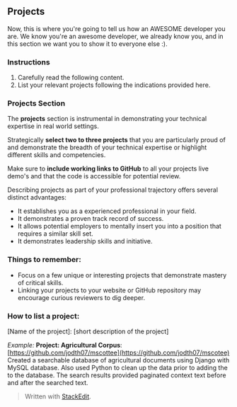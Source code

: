 ## Projects
Now, this is where you're going to tell us how an AWESOME developer you are. We know you're an awesome developer, we already know you, and in this section we want you to show it to everyone else :).

### Instructions
 1. Carefully read the following content.
 2. List your relevant projects following the indications provided here.

### Projects Section
The **projects** section is instrumental in demonstrating your technical expertise in real world settings.

Strategically **select two to three projects** that you are particularly proud of and demonstrate the breadth of your technical expertise or highlight different skills and competencies.

Make sure to **include working links to GitHub** to all your projects live demo's and that the code is accessible for potential review.

Describing projects as part of your professional trajectory offers several distinct advantages:
-   It establishes you as a experienced professional in your field.  
-   It demonstrates a proven track record of success.  
-   It allows potential employers to mentally insert you into a position that requires a similar skill set.
-   It demonstrates leadership skills and initiative. 

### Things to remember:
 - Focus on a few unique or interesting projects that demonstrate mastery of critical skills.
 - Linking your projects to your website or GitHub repository may encourage curious reviewers to dig deeper.

### How to list a project:
[Name of the project]: [short description of the project]

*Example:*
**Project: Agricultural Corpus**: [https://github.com/jodth07/mscottee](https://github.com/jodth07/mscotee)
Created a searchable database of agricultural documents using Django with MySQL database. Also used Python to clean up the data prior to adding the to the database. The search results provided paginated context text before and after the searched text.


> Written with [StackEdit](https://stackedit.io/).
<!--stackedit_data:
eyJoaXN0b3J5IjpbLTE1MzUwODMxNzNdfQ==
-->